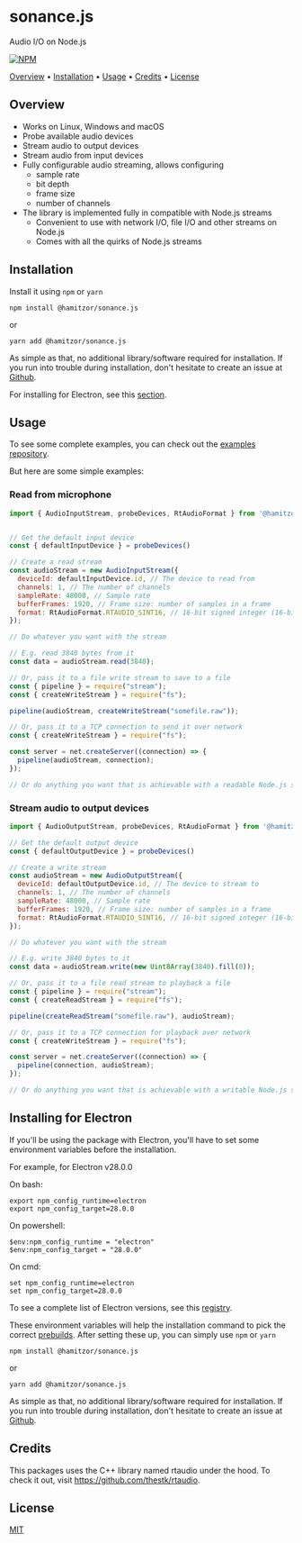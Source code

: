 <h1>
  sonance.js
  <br>
</h1>
<p>Audio I/O on Node.js</p>

<p>
  <a href="https://www.npmjs.com/package/@hamitzor/sonance.js">
    <img src="https://img.shields.io/badge/2.1.0-brightgreen?style=flat&label=npm%20package"
         alt="NPM">
  </a>
</p>

<p>
  <a href="#overview">Overview</a> •
  <a href="#installation">Installation</a> •
  <a href="#usage">Usage</a> •
  <a href="#credits">Credits</a> •
  <a href="#license">License</a>
</p>

## Overview

- Works on Linux, Windows and macOS
- Probe available audio devices
- Stream audio to output devices
- Stream audio from input devices
- Fully configurable audio streaming, allows configuring
  - sample rate
  - bit depth
  - frame size
  - number of channels
- The library is implemented fully in compatible with Node.js streams
  - Convenient to use with network I/O, file I/O and other streams on Node.js
  - Comes with all the quirks of Node.js streams

## Installation

Install it using `npm` or `yarn`

```
npm install @hamitzor/sonance.js
```

or

```
yarn add @hamitzor/sonance.js
```

As simple as that, no additional library/software required for installation. If you run into trouble during installation, don't hesitate to create an issue at <a href="https://github.com/hamitzor/sonance.js/issues">Github</a>.

For installing for Electron, see this <a href="#installing-for-electron">section</a>.

## Usage

To see some complete examples, you can check out the <a href="https://github.com/hamitzor/sonance.js-examples">examples repository</a>.

But here are some simple examples:

### Read from microphone

```javascript
import { AudioInputStream, probeDevices, RtAudioFormat } from '@hamitzor/sonance.js'


// Get the default input device
const { defaultInputDevice } = probeDevices()

// Create a read stream
const audioStream = new AudioInputStream({
  deviceId: defaultInputDevice.id, // The device to read from
  channels: 1, // The number of channels
  sampleRate: 48000, // Sample rate
  bufferFrames: 1920, // Frame size: number of samples in a frame
  format: RtAudioFormat.RTAUDIO_SINT16, // 16-bit signed integer (16-bit depth)
});

// Do whatever you want with the stream

// E.g. read 3840 bytes from it
const data = audioStream.read(3840);

// Or, pass it to a file write stream to save to a file
const { pipeline } = require("stream");
const { createWriteStream } = require("fs");

pipeline(audioStream, createWriteStream("somefile.raw"));

// Or, pass it to a TCP connection to send it over network
const { createWriteStream } = require("fs");

const server = net.createServer((connection) => {
  pipeline(audioStream, connection);
});

// Or do anything you want that is achievable with a readable Node.js stream
```

### Stream audio to output devices

```javascript
import { AudioOutputStream, probeDevices, RtAudioFormat } from '@hamitzor/sonance.js'

// Get the default output device
const { defaultOutputDevice } = probeDevices()

// Create a write stream
const audioStream = new AudioOutputStream({
  deviceId: defaultOutputDevice.id, // The device to stream to
  channels: 1, // The number of channels
  sampleRate: 48000, // Sample rate
  bufferFrames: 1920, // Frame size: number of samples in a frame
  format: RtAudioFormat.RTAUDIO_SINT16, // 16-bit signed integer (16-bit depth)
});

// Do whatever you want with the stream

// E.g. write 3840 bytes to it
const data = audioStream.write(new Uint8Array(3840).fill(0));

// Or, pass it to a file read stream to playback a file
const { pipeline } = require("stream");
const { createReadStream } = require("fs");

pipeline(createReadStream("somefile.raw"), audioStream);

// Or, pass it to a TCP connection for playback over network
const { createWriteStream } = require("fs");

const server = net.createServer((connection) => {
  pipeline(connection, audioStream);
});

// Or do anything you want that is achievable with a writable Node.js stream
```

## Installing for Electron

If you'll be using the package with Electron, you'll have to set some environment variables before the installation.

For example, for Electron v28.0.0

On bash:
```
export npm_config_runtime=electron
export npm_config_target=28.0.0
```

On powershell:
```
$env:npm_config_runtime = "electron"
$env:npm_config_target = "28.0.0"
```

On cmd:
```
set npm_config_runtime=electron
set npm_config_target=28.0.0
```

To see a complete list of Electron versions, see this [registry](https://github.com/electron/node-abi/blob/main/abi_registry.json).

These environment variables will help the installation command to pick the correct [prebuilds](https://github.com/hamitzor/rtaudio.js/releases/tag/v1.2.0). After setting these up, you can simply use `npm` or `yarn`

```
npm install @hamitzor/sonance.js
```

or

```
yarn add @hamitzor/sonance.js
```

As simple as that, no additional library/software required for installation. If you run into trouble during installation, don't hesitate to create an issue at <a href="https://github.com/hamitzor/rtaudio.js/issues">Github</a>.

## Credits

This packages uses the C++ library named rtaudio under the hood. To check it out, visit https://github.com/thestk/rtaudio.

## License

<a href="https://raw.githubusercontent.com/hamitzor/sonance.js/master/LICENSE">MIT</a>
